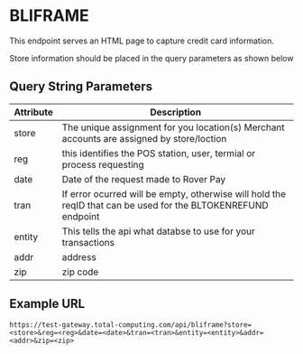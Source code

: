 # BLIFRAME

<PageHeader />

This endpoint serves an HTML page to capture credit card information.

Store information should be placed in the query parameters as shown below

## Query String Parameters

| Attribute | Description                                                                                                   |
| --------- | ------------------------------------------------------------------------------------------------------------- |
| store     | The unique assignment for you location(s) Merchant accounts are assigned by store/loction                     |
| reg       | this identifies the POS station, user, termial or process requesting                                          |
| date      | Date of the request made to Rover Pay                                                                         |
| tran      | If error ocurred will be empty, otherwise will hold the reqID that can be used for the BLTOKENREFUND endpoint |
| entity    | This tells the api what databse to use for your transactions                                                  |
| addr      | address                                                                                                       |
| zip       | zip code                                                                                                      |

## Example URL

`https://test-gateway.total-computing.com/api/bliframe?store=<store>&reg=<reg>&date=<date>&tran=<tran>&entity=<entity>&addr=<addr>&zip=<zip>`
